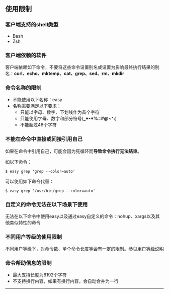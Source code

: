 ## 使用限制

### 客户端支持的shell类型
* Bash
* Zsh

### 客户端依赖的软件
客户端依赖如下命令，不要将这些命令设置别名或设置为影响最终执行结果的别名：**curl、echo、mktemp、cat、grep、sed、rm、mkdir**

### 命令名称的限制
* 不能使用以下名称：easy
* 名称需要满足以下要求：
	* 只能以字母、数字、下划线作为首个字符
	* 只能使用字母、数字和部分符号(**_+-*%=#@~^:**)
	* 不能超过48个字符

### 不能在命令中直接或间接引用自己
如果在命令中引用自己，可能会因为死循环而**导致命令执行无法结束**。

如以下命令：

```shell
$ easy grep 'grep --color=auto'

```

可以使用如下命令代替：
   
```shell
$ easy grep '/usr/bin/grep --color=auto'
```

### 自定义的命令无法在以下场景下使用
无法在以下命令中使用easy以及通过easy自定义的命令：nohup、xargs以及其他类似特性的命令

### 不同用户等级的使用限制
不同用户等级下，对命令数、单个命令长度等会有一定的限制。参见[用户等级说明](vip.md)

### 命令帮助信息的限制
* 最大支持长度为8192个字符
* 不支持换行内容，如果有换行内容，会自动合并为一行

---